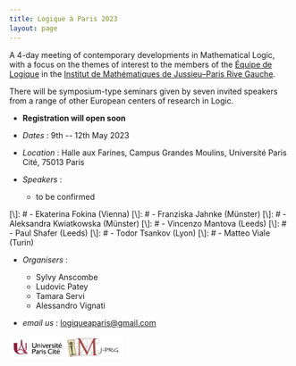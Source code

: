 ```yaml
---
title: Logique à Paris 2023
layout: page
---
```

A 4-day meeting of contemporary developments in Mathematical Logic,
with a focus on the themes of interest to the members of the
[Équipe de Logique][LM] in the [Institut de Mathématiques de Jussieu–Paris Rive Gauche][IMJ-PRG].

There will be symposium-type seminars given by seven invited speakers from a range of other European centers of research in Logic.

- **Registration will open soon**

- _Dates_ : 9th -- 12th May 2023

- _Location_ : Halle aux Farines, Campus Grandes Moulins, Université Paris Cité, 75013 Paris

- _Speakers_ :
	- to be confirmed

[\\]: # - Ekaterina Fokina (Vienna)
[\\]: # - Franziska Jahnke (Münster)
[\\]: # - Aleksandra Kwiatkowska (Münster)
[\\]: # - Vincenzo Mantova (Leeds)
[\\]: # - Paul Shafer (Leeds)
[\\]: # - Todor Tsankov (Lyon)
[\\]: # - Matteo Viale (Turin)

- _Organisers_ : 
	- Sylvy Anscombe 
	- Ludovic Patey
	- Tamara Servi
	- Alessandro Vignati

- _email us_ : [logiqueaparis@gmail.com](logiqueaparis@gmail.com)

<a href="./upc.png"><img src="/upc.png" alt="Université Paris Cité" width="20%"><a href="./imj-prg.png"><img src="/imj-prg.png" alt="IMJ-PRG" width="20%">

[UPC]:  https://u-paris.fr/
[IMJ-PRG]: https://www.imj-prg.fr/
[LM]:   https://www.imj-prg.fr/lm/
